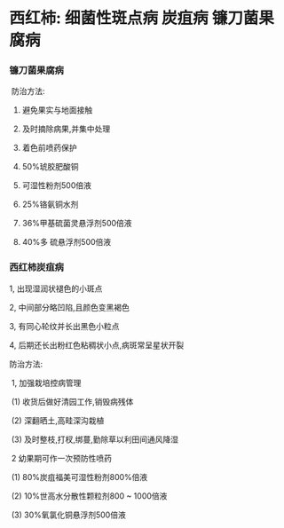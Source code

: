 # 西红柿: 细菌性斑点病 炭疽病 镰刀菌果腐病

### 镰刀菌果腐病 

​	防治方法: 

1. 避免果实与地面接触
2. 及时摘除病果,并集中处理
3. 着色前喷药保护

1. 50%琥胶肥酸铜
2. 可湿性粉剂500倍液
3. 25%铬氨铜水剂
4. 36%甲基硫菌灵悬浮剂500倍液
5. 40%多 硫悬浮剂500倍液



### 西红柿炭疽病

1, 出现湿润状褪色的小斑点

2, 中间部分略凹陷,且颜色变黑褐色

3, 有同心轮纹并长出黑色小粒点

4, 后期还长出粉红色粘稠状小点,病斑常呈星状开裂

防治方法:

​		1, 加强栽培控病管理

​				(1) 收货后做好清园工作,销毁病残体

​				(2) 深翻晒土,高畦深沟栽植

​				(3) 及时整枝,打杈,绑蔓,勤除草以利田间通风降湿

​		2 幼果期可作一次预防性喷药

​				(1) 80%炭疽福美可湿性粉剂800%倍液

​				(2) 10%世高水分散性颗粒剂800 ~ 1000倍液

​				(3) 30%氧氯化铜悬浮剂500倍液